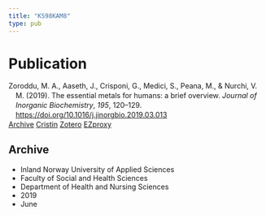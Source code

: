 ```yaml
---
title: "KS98KAM8"
type: pub
---
```

<h1>Publication</h1>
<article id="csl-bib-container-KS98KAM8" class="csl-bib-container">
  <div class="csl-bib-body" style="line-height: 1.35; padding-left: 1em; text-indent:-1em;">
  <div class="csl-entry">Zoroddu, M. A., Aaseth, J., Crisponi, G., Medici, S., Peana, M., &amp; Nurchi, V. M. (2019). The essential metals for humans: a brief overview. <i>Journal of Inorganic Biochemistry</i>, <i>195</i>, 120&#x2013;129. <a href="https://doi.org/10.1016/j.jinorgbio.2019.03.013">https://doi.org/10.1016/j.jinorgbio.2019.03.013</a></div>
</div>
  <div class="csl-bib-buttons">
    <a href="#taxonomy-article-KS98KAM8" class="csl-bib-button">Archive</a>
    <a href alt="Cristin URL" class="csl-bib-button">Cristin</a>
    <a href alt="Zotero URL" class="csl-bib-button">Zotero</a>
    <a href="http://ezproxy.inn.no/login?url=https://doi.org/10.1016/j.jinorgbio.2019.03.013" class="csl-bib-button">EZproxy</a>
  </div>
  <div id="csl-bib-meta-container-KS98KAM8"></div>
</article>
<div id="csl-bib-meta-KS98KAM8" class="csl-bib-meta">
  <article id="taxonomy-article-KS98KAM8" class="taxonomy-article">
    <h1>Archive</h1>
    <ul>
      <li>Inland Norway University of Applied Sciences</li>
      <li>Faculty of Social and Health Sciences</li>
      <li>Department of Health and Nursing Sciences</li>
      <li>2019</li>
      <li>June</li>
    </ul>
  </article>
</div>
